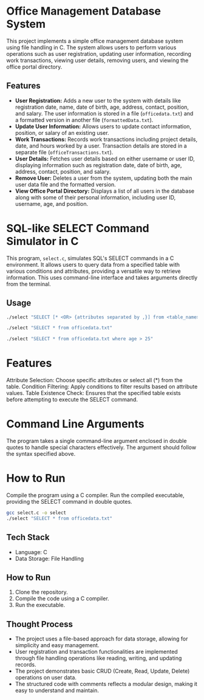 # Office Management Database System

This project implements a simple office management database system using file handling in C. The system allows users to perform various operations such as user registration, updating user information, recording work transactions, viewing user details, removing users, and viewing the office portal directory.

## Features

- **User Registration:** Adds a new user to the system with details like registration date, name, date of birth, age, address, contact, position, and salary. The user information is stored in a file (`officedata.txt`) and a formatted version in another file (`formattedData.txt`).
- **Update User Information:** Allows users to update contact information, position, or salary of an existing user.
- **Work Transactions:** Records work transactions including project details, date, and hours worked by a user. Transaction details are stored in a separate file (`officeTransactions.txt`).
- **User Details:** Fetches user details based on either username or user ID, displaying information such as registration date, date of birth, age, address, contact, position, and salary.
- **Remove User:** Deletes a user from the system, updating both the main user data file and the formatted version.
- **View Office Portal Directory:** Displays a list of all users in the database along with some of their personal information, including user ID, username, age, and position.

# SQL-like SELECT Command Simulator in C

This program, `select.c`, simulates SQL's SELECT commands in a C environment. It allows users to query data from a specified table with various conditions and attributes, providing a versatile way to retrieve information. This uses command-line interface and takes arguments directly from the terminal.

## Usage

```bash
./select "SELECT [* <OR> {attributes separated by ,}] from <table_name>.txt"
```
```bash
./select "SELECT * from officedata.txt"
```
```bash 
./select "SELECT * from officedata.txt where age > 25"
```
# Features
Attribute Selection: Choose specific attributes or select all (*) from the table.
Condition Filtering: Apply conditions to filter results based on attribute values.
Table Existence Check: Ensures that the specified table exists before attempting to execute the SELECT command.
# Command Line Arguments
The program takes a single command-line argument enclosed in double quotes to handle special characters effectively. The argument should follow the syntax specified above.

# How to Run
Compile the program using a C compiler.
Run the compiled executable, providing the SELECT command in double quotes.
```bash
gcc select.c -o select
./select "SELECT * from officedata.txt"
```

## Tech Stack

- Language: C
- Data Storage: File Handling

## How to Run

1. Clone the repository.
2. Compile the code using a C compiler.
3. Run the executable.

## Thought Process

- The project uses a file-based approach for data storage, allowing for simplicity and easy management.
- User registration and transaction functionalities are implemented through file handling operations like reading, writing, and updating records.
- The project demonstrates basic CRUD (Create, Read, Update, Delete) operations on user data.
- The structured code with comments reflects a modular design, making it easy to understand and maintain.

